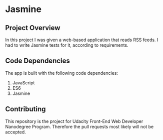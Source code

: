 # Jasmine

## Project Overview

In this project I was given a web-based application that reads RSS feeds. I had to write Jasmine tests for it, according to requirements.

## Code Dependencies

The app is built with the following code dependencies:

1. JavaScript
1. ES6
1. Jasmine

## Contributing

This repository is the project for Udacity Front-End Web Developer Nanodegree Program.
Therefore the pull requests most likely will not be accepted.
